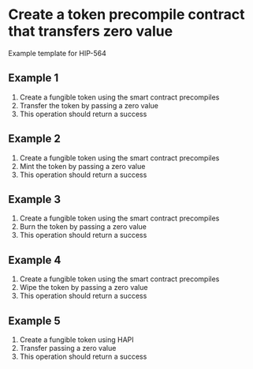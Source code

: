 # Create a token precompile contract that transfers zero value

Example template for HIP-564

## Example 1
1. Create a fungible token using the smart contract precompiles 
2. Transfer the token by passing a zero value
3. This operation should return a success

## Example 2
1. Create a fungible token using the smart contract precompiles
2. Mint the token by passing a zero value
3. This operation should return a success

## Example 3
1. Create a fungible token using the smart contract precompiles
2. Burn the token by passing a zero value
3. This operation should return a success

## Example 4
1. Create a fungible token using the smart contract precompiles 
2. Wipe the token by passing a zero value
3. This operation should return a success

## Example 5
1. Create a fungible token using HAPI
2. Transfer passing a zero value
3. This operation should return a success
